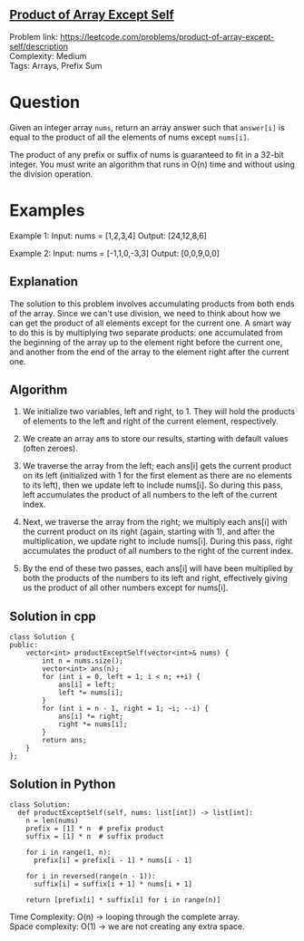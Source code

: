## [Product of Array Except Self](https://leetcode.com/problems/product-of-array-except-self/)

Problem link: https://leetcode.com/problems/product-of-array-except-self/description <br>
Complexity: Medium <br>
Tags: Arrays, Prefix Sum <br>


# Question

Given an integer array `nums`, return an array answer such that `answer[i]` is equal to the product of all the elements of nums except `nums[i]`.

The product of any prefix or suffix of nums is guaranteed to fit in a 32-bit integer.
You must write an algorithm that runs in O(n) time and without using the division operation.


# Examples

Example 1:
Input: nums = [1,2,3,4]
Output: [24,12,8,6]

Example 2:
Input: nums = [-1,1,0,-3,3]
Output: [0,0,9,0,0]
    

## Explanation

The solution to this problem involves accumulating products from both ends of the array. Since we can't use division, we need to think about how we can get the product of all elements except for the current one. A smart way to do this is by multiplying two separate products: one accumulated from the beginning of the array up to the element right before the current one, and another from the end of the array to the element right after the current one.

## Algorithm

1. We initialize two variables, left and right, to 1. They will hold the products of elements to the left and right of the current element, respectively.

2. We create an array ans to store our results, starting with default values (often zeroes).

3. We traverse the array from the left; each ans[i] gets the current product on its left (initialized with 1 for the first element as there are no elements to its left), then we update left to include nums[i]. So during this pass, left accumulates the product of all numbers to the left of the current index.

4. Next, we traverse the array from the right; we multiply each ans[i] with the current product on its right (again, starting with 1), and after the multiplication, we update right to include nums[i]. During this pass, right accumulates the product of all numbers to the right of the current index.

5. By the end of these two passes, each ans[i] will have been multiplied by both the products of the numbers to its left and right, effectively giving us the product of all other numbers except for nums[i].


## Solution in cpp
```
class Solution {
public:
    vector<int> productExceptSelf(vector<int>& nums) {
        int n = nums.size();
        vector<int> ans(n);
        for (int i = 0, left = 1; i < n; ++i) {
            ans[i] = left;
            left *= nums[i];
        }
        for (int i = n - 1, right = 1; ~i; --i) {
            ans[i] *= right;
            right *= nums[i];
        }
        return ans;       
    }
};
```

## Solution in Python
```
class Solution:
  def productExceptSelf(self, nums: list[int]) -> list[int]:
    n = len(nums)
    prefix = [1] * n  # prefix product
    suffix = [1] * n  # suffix product

    for i in range(1, n):
      prefix[i] = prefix[i - 1] * nums[i - 1]

    for i in reversed(range(n - 1)):
      suffix[i] = suffix[i + 1] * nums[i + 1]

    return [prefix[i] * suffix[i] for i in range(n)]
```

Time Complexity: O(n) -> looping through the complete array. <br>
Space complexity: O(1) -> we are not creating any extra space. 	
